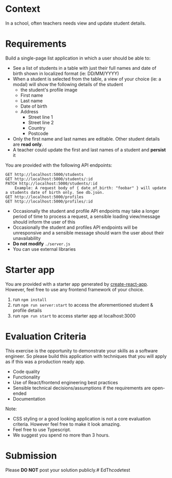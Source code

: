 # ContextIn a school, often teachers needs view and update student details.# RequirementsBuild a single-page list application in which a user should be able to:- See a list of students in a table with just their full names and date of birth shown in localized format (ie: DD/MM/YYYY)- When a student is selected from the table, a view of your choice (ie: a modal) will show the following details of the student  - the student's profile image  - First name  - Last name  - Date of birth  - Address    - Street line 1    - Street line 2    - Country    - Postcode- Only the first name and last names are editable. Other student details are **read only**.- A teacher could update the first and last names of a student and **persist** itYou are provided with the following API endpoints:```GET http://localhost:5000/studentsGET http://localhost:5000/students/:idPATCH http://localhost:5000/students/:id    Example: A request body of { date_of_birth: "foobar" } will update a students date of birth only. See db.json.GET http://localhost:5000/profilesGET http://localhost:5000/profiles/:id```- Occasionally the student and profile API endpoints may take a longer period of time to process a request, a sensible loading view/message should inform the user of this- Occasionally the student and profiles API endpoints will be unresponsive and a sensible message should warn the user about their unavailability- **Do not modify** `./server.js`- You can use external libraries# Starter appYou are provided with a starter app generated by [create-react-app](https://reactjs.org/docs/create-a-new-react-app.html).However, feel free to use any frontend framework of your choice.1. run `npm install`2. run `npm run server:start` to access the aforementioned student & profile details3. run `npm run start` to access starter app at localhost:3000# Evaluation CriteriaThis exercise is the opportunity to demonstrate your skills as a software engineer. So please build this application with techniques that you will apply as if this was a production ready app.- Code quality- Functionality- Use of React/frontend engineering best practices- Sensible technical decisions/assumptions if the requirements are open-ended- DocumentationNote:- CSS styling or a good looking application is not a core evaluation criteria. However feel free to make it look amazing.- Feel free to use Typescript.- We suggest you spend no more than 3 hours.# SubmissionPlease **DO NOT** post your solution publicly.#   E d T h * c o d e * t e s t   